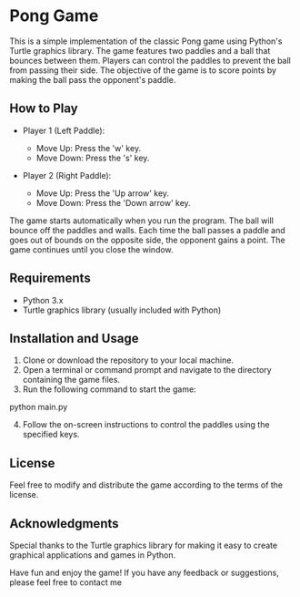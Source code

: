 # Pong Game

This is a simple implementation of the classic Pong game using Python's Turtle graphics library. The game features two paddles and a ball that bounces between them. Players can control the paddles to prevent the ball from passing their side. The objective of the game is to score points by making the ball pass the opponent's paddle.

## How to Play

- Player 1 (Left Paddle):
  - Move Up: Press the 'w' key.
  - Move Down: Press the 's' key.

- Player 2 (Right Paddle):
  - Move Up: Press the 'Up arrow' key.
  - Move Down: Press the 'Down arrow' key.

The game starts automatically when you run the program. The ball will bounce off the paddles and walls. Each time the ball passes a paddle and goes out of bounds on the opposite side, the opponent gains a point. The game continues until you close the window.

## Requirements

- Python 3.x
- Turtle graphics library (usually included with Python)

## Installation and Usage

1. Clone or download the repository to your local machine.
2. Open a terminal or command prompt and navigate to the directory containing the game files.
3. Run the following command to start the game:

python main.py

4. Follow the on-screen instructions to control the paddles using the specified keys.

## License

Feel free to modify and distribute the game according to the terms of the license.

## Acknowledgments

Special thanks to the Turtle graphics library for making it easy to create graphical applications and games in Python.

Have fun and enjoy the game! If you have any feedback or suggestions, please feel free to contact me
